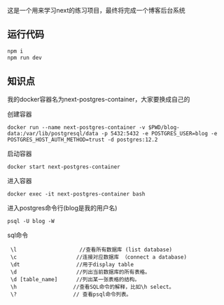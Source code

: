 这是一个用来学习next的练习项目，最终将完成一个博客后台系统
## 运行代码
```bash
npm i 
npm run dev
```

## 知识点
我的docker容器名为next-postgres-container，大家要换成自己的

创建容器
```
docker run --name next-postgres-container -v $PWD/blog-data:/var/lib/postgresql/data -p 5432:5432 -e POSTGRES_USER=blog -e POSTGRES_HOST_AUTH_METHOD=trust -d postgres:12.2
```
启动容器
````
docker start next-postgres-container
````
进入容器
```
docker exec -it next-postgres-container bash
```
进入postgres命令行(blog是我的用户名)
```
psql -U blog -W

```
sql命令
```
 \l                    //查看所有数据库 (list database)
 \c                   //连接对应数据库 （connect a database)
 \dt                  //用于display table 
 \d                   //列出当前数据库的所有表格。
 \d [table_name]      //列出某一张表格的结构。
 \h                  //查看SQL命令的解释，比如\h select。
 \?                  // 查看psql命令列表。
```